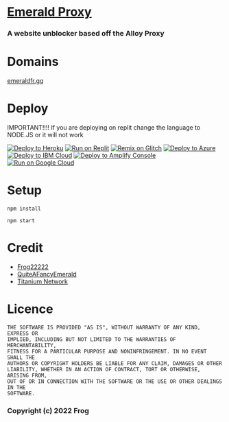 # [Emerald Proxy](https://emeraldfr.gq)
### A website unblocker based off the Alloy Proxy

# Domains
[emeraldfr.gq](https://emeraldfr.gq)

# Deploy
IMPORTANT!!!!
If you are deploying on replit change the language to NODE.JS or it will not work

[![Deploy to Heroku](https://raw.githubusercontent.com/BinBashBanana/deploy-buttons/master/buttons/remade/heroku.svg)](https://heroku.com/deploy/?template=https://github.com/frog22222/emerald)
[![Run on Replit](https://raw.githubusercontent.com/BinBashBanana/deploy-buttons/master/buttons/remade/replit.svg)](https://replit.com/github/frog22222/emerald)
[![Remix on Glitch](https://raw.githubusercontent.com/BinBashBanana/deploy-buttons/master/buttons/remade/glitch.svg)](https://glitch.com/edit/#!/import/github/frog22222/emerald)
[![Deploy to Azure](https://raw.githubusercontent.com/BinBashBanana/deploy-buttons/master/buttons/remade/azure.svg)](https://deploy.azure.com/?repository=https://github.com/frog22222/emerald)
[![Deploy to IBM Cloud](https://raw.githubusercontent.com/BinBashBanana/deploy-buttons/master/buttons/remade/ibmcloud.svg)](https://cloud.ibm.com/devops/setup/deploy?repository=https://github.com/frog22222/emerald)
[![Deploy to Amplify Console](https://raw.githubusercontent.com/BinBashBanana/deploy-buttons/master/buttons/remade/amplifyconsole.svg)](https://console.aws.amazon.com/amplify/home#/deploy?repo=https://github.com/frog22222/emerald)
[![Run on Google Cloud](https://raw.githubusercontent.com/BinBashBanana/deploy-buttons/master/buttons/remade/googlecloud.svg)](https://deploy.cloud.run/?git_repo=https://github.com/frog22222/emerald) 

# Setup
```
npm install

npm start
```

# Credit
- [Frog22222](https://github.com/frog22222)
- [QuiteAFancyEmerald](https://github.com/QuiteAFancyEmerald)
- [Titanium Network](https://github.com/Titanium-Network)

# Licence

```
THE SOFTWARE IS PROVIDED "AS IS", WITHOUT WARRANTY OF ANY KIND, EXPRESS OR
IMPLIED, INCLUDING BUT NOT LIMITED TO THE WARRANTIES OF MERCHANTABILITY,
FITNESS FOR A PARTICULAR PURPOSE AND NONINFRINGEMENT. IN NO EVENT SHALL THE
AUTHORS OR COPYRIGHT HOLDERS BE LIABLE FOR ANY CLAIM, DAMAGES OR OTHER
LIABILITY, WHETHER IN AN ACTION OF CONTRACT, TORT OR OTHERWISE, ARISING FROM,
OUT OF OR IN CONNECTION WITH THE SOFTWARE OR THE USE OR OTHER DEALINGS IN THE
SOFTWARE.
```
### Copyright (c) 2022 Frog
